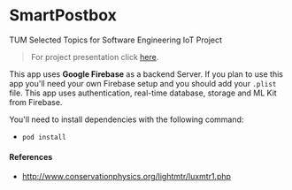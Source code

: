 # SmartPostbox
TUM Selected Topics for Software Engineering IoT Project
> For project presentation click [here](https://docs.google.com/presentation/d/1dPT7Gg5vU9GvGD1SOKen8V_Gbe-M2et8--rACXUCReo).

This app uses **Google Firebase** as a backend Server. If you plan to use this app you'll need your own Firebase setup and you should add your `.plist` file. This app uses authentication, real-time database, storage and ML Kit from Firebase.

You'll need to install dependencies with the following command:
- `pod install`

#### References
* http://www.conservationphysics.org/lightmtr/luxmtr1.php
